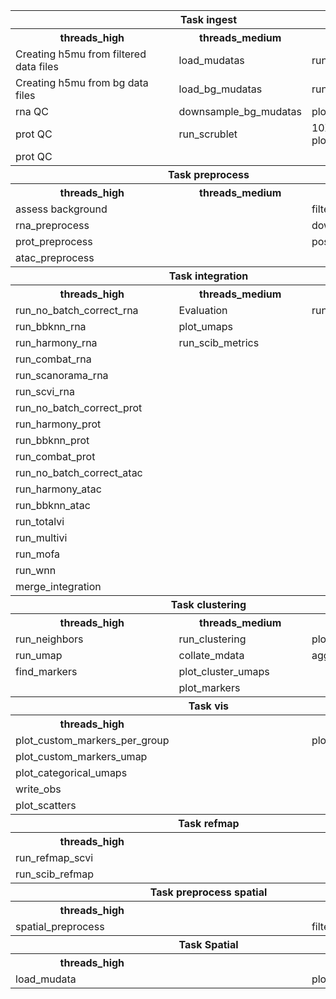 <table>
  <tr>
    <th colspan="3">Task ingest</th>
  </tr>
  <tr>
    <th>threads_high</th>
    <th>threads_medium</th>
    <th>threads_low</th>
  </tr>
  <tr>
    <td>Creating h5mu from filtered data files</td>
    <td>load_mudatas</td>
    <td>run_repertoire_qc</td>
  </tr>
  <tr>
    <td>Creating h5mu from bg data files</td>
    <td>load_bg_mudatas</td>
    <td>run_atac_qc</td>
  </tr>
  <tr>
    <td>rna QC</td>
    <td>downsample_bg_mudatas</td>
    <td>plot_qc</td>
  </tr>
  <tr>
    <td>prot QC</td>
    <td>run_scrublet</td>
    <td>10X metrics plotting</td>
  </tr>
  <tr>
    <td>prot QC</td>
    <td></td>
    <td></td>
  </tr>
  <tr>
    <th colspan="3">Task preprocess</th>
  </tr>
  <tr>
    <th>threads_high</th>
    <th>threads_medium</th>
    <th>threads_low</th>
    <th></th>
    <th></th>
  </tr>
  <tr>
    <td>assess background</td>
    <td></td>
    <td>filter_mudata</td>
  </tr>
  <tr>
    <td>rna_preprocess</td>
    <td></td>
    <td>downsample</td>
  </tr>
  <tr>
    <td>prot_preprocess</td>
    <td></td>
    <td>postfilterplot</td>
  </tr>
  <tr>
    <td>atac_preprocess</td>
    <td></td>
    <td></td>
  </tr>
  <tr>
    <th colspan="3">Task integration</th>
  </tr>
  <tr>
    <th>threads_high</th>
    <th>threads_medium</th>
    <th>threads_low</th>
  </tr>
  <tr>
    <td>run_no_batch_correct_rna</td>
    <td>Evaluation</td>
    <td>run_lisi</td>
  </tr>
  <tr>
    <td>run_bbknn_rna</td>
    <td>plot_umaps</td>
    <td></td>
  </tr>
  <tr>
    <td>run_harmony_rna</td>
    <td>run_scib_metrics</td>
    <td></td>
  </tr>
  <tr>
    <td>run_combat_rna</td>
    <td></td>
    <td></td>
  </tr>
  <tr>
    <td>run_scanorama_rna</td>
    <td></td>
    <td></td>
  </tr>
  <tr>
    <td>run_scvi_rna</td>
    <td></td>
    <td></td>
  </tr>
  <tr>
    <td>run_no_batch_correct_prot</td>
    <td></td>
    <td></td>
  </tr>
  <tr>
    <td>run_harmony_prot</td>
    <td></td>
    <td></td>
  </tr>
  <tr>
    <td>run_bbknn_prot</td>
    <td></td>
    <td></td>
  </tr>
  <tr>
    <td>run_combat_prot</td>
    <td></td>
    <td></td>
  </tr>
  <tr>
    <td>run_no_batch_correct_atac</td>
    <td></td>
    <td></td>
  </tr>
  <tr>
    <td>run_harmony_atac</td>
    <td></td>
    <td></td>
  </tr>
  <tr>
    <td>run_bbknn_atac</td>
    <td></td>
    <td></td>
  </tr>
  <tr>
    <td>run_totalvi</td>
    <td></td>
    <td></td>
  </tr>
  <tr>
    <td>run_multivi</td>
    <td></td>
    <td></td>
  </tr>
  <tr>
    <td>run_mofa</td>
    <td></td>
    <td></td>
  </tr>
  <tr>
    <td>run_wnn</td>
    <td></td>
    <td></td>
  </tr>
  <tr>
    <td>merge_integration</td>
    <td></td>
    <td></td>
  </tr>
  <tr>
    <th colspan="3">Task clustering</th>
  </tr>
  <tr>
    <th>threads_high</th>
    <th>threads_medium</th>
    <th>threads_low</th>
  </tr>
  <tr>
    <td>run_neighbors</td>
    <td>run_clustering</td>
    <td>plot_clustree</td>
  </tr>
  <tr>
    <td>run_umap</td>
    <td>collate_mdata</td>
    <td>aggregate_clusters</td>
  </tr>
  <tr>
    <td>find_markers</td>
    <td>plot_cluster_umaps</td>
    <td></td>
  </tr>
  <tr>
    <td></td>
    <td>plot_markers</td>
    <td></td>
  </tr>
  <tr>
    <th colspan="3">Task vis</th>
  </tr>
  <tr>
    <th>threads_high</th>
    <th></th>
    <th>threads_low</th>
  </tr>
  <tr>
    <td>plot_custom_markers_per_group</td>
    <td></td>
    <td>plot_metrics</td>
  </tr>
  <tr>
    <td>plot_custom_markers_umap</td>
    <td></td>
    <td></td>
  </tr>
  <tr>
    <td>plot_categorical_umaps</td>
    <td></td>
    <td></td>
  </tr>
  <tr>
    <td>write_obs</td>
    <td></td>
    <td></td>
  </tr>
  <tr>
    <td>plot_scatters</td>
    <td></td>
    <td></td>
  </tr>
  <tr>
    <th colspan = "3"> Task refmap </th>
  </tr>
  <tr>
    <th>threads_high</th>
    <th><th>
    <td></td>
    <td></td>
  </tr>
  <tr>
    <td>run_refmap_scvi</td>
    <td></td>
    <td></td>
  </tr>
  <tr>
    <td>run_scib_refmap</td>
    <td></td>
    <td></td>
  </tr>
  <tr>
    <th colspan="3">Task preprocess spatial</th>
  </tr>
  <tr>
    <th>threads_high</th>
    <th></th>
    <th>threads_low</th>
  </tr>
  <tr>
    <td>spatial_preprocess</td>
    <td></td>
    <td>filter_mudata</td>
  </tr>
  <tr>
    <th colspan="3">Task Spatial</th>
  </tr>
  <tr>
    <th>threads_high</th>
    <th></th>
    <th>threads_low</th>
  </tr>
  <tr>
    <td>load_mudata</td>
    <td></td>
    <td>plotQC_spatial</td>
  </tr>
</table>
